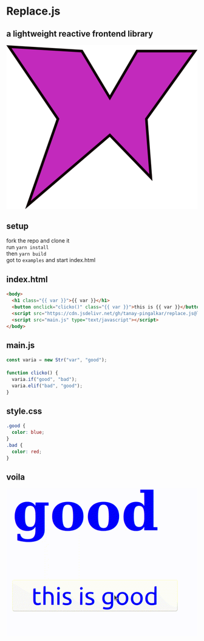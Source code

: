 # Replace.js

## a lightweight reactive frontend library

![logo](https://github.com/tanay-pingalkar/replace.js/blob/main/example/logo.svg)

## setup

fork the repo and clone it <br>
run `yarn install` <br>
then `yarn build` <br>
got to `examples` and start index.html

## index.html

```html
<body>
  <h1 class="{{ var }}">{{ var }}</h1>
  <button onclick="clicko()" class="{{ var }}">this is {{ var }}</button>
  <script src="https://cdn.jsdelivr.net/gh/tanay-pingalkar/replace.js@latest/dist/bundle.js" type="text/javascript"></script>
  <script src="main.js" type="text/javascript"></script>
</body>
```

## main.js

```javascript
const varia = new Str("var", "good");

function clicko() {
  varia.if("good", "bad");
  varia.elif("bad", "good");
}
```

## style.css

```css
.good {
  color: blue;
}
.bad {
  color: red;
}
```

## voila

![video](https://github.com/tanay-pingalkar/replace.js/blob/37caf7c52c3ecce60d7fed25bc55a1f5f5d12852/Screencast%202021-04-19%2011%2033%2032.gif)
